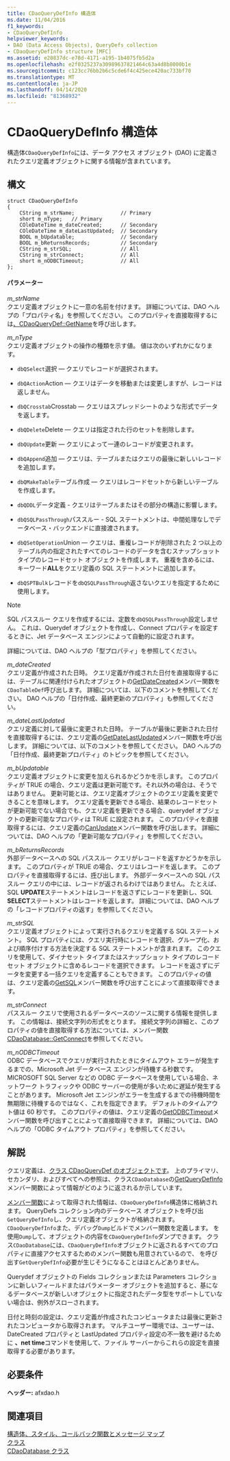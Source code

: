 ```yaml
---
title: CDaoQueryDefInfo 構造体
ms.date: 11/04/2016
f1_keywords:
- CDaoQueryDefInfo
helpviewer_keywords:
- DAO (Data Access Objects), QueryDefs collection
- CDaoQueryDefInfo structure [MFC]
ms.assetid: e20837dc-e78d-4171-a195-1b4075fb5d2a
ms.openlocfilehash: e2f0325237a30989637821464c63a4d8b8000b1e
ms.sourcegitcommit: c123cc76bb2b6c5cde6f4c425ece420ac733bf70
ms.translationtype: MT
ms.contentlocale: ja-JP
ms.lasthandoff: 04/14/2020
ms.locfileid: "81368932"
---
```

# <a name="cdaoquerydefinfo-structure"></a>CDaoQueryDefInfo 構造体

構造体`CDaoQueryDefInfo`には、データ アクセス オブジェクト (DAO) に定義されたクエリ定義オブジェクトに関する情報が含まれています。

## <a name="syntax"></a>構文

```
struct CDaoQueryDefInfo
{
    CString m_strName;               // Primary
    short m_nType;   // Primary
    COleDateTime m_dateCreated;      // Secondary
    COleDateTime m_dateLastUpdated;  // Secondary
    BOOL m_bUpdatable;               // Secondary
    BOOL m_bReturnsRecords;          // Secondary
    CString m_strSQL;                // All
    CString m_strConnect;            // All
    short m_nODBCTimeout;            // All
};
```

#### <a name="parameters"></a>パラメーター

*m_strName*<br/>
クエリ定義オブジェクトに一意の名前を付けます。 詳細については、DAO ヘルプの「プロパティ名」を参照してください。 このプロパティを直接取得するには[、CDaoQueryDef::GetName](../../mfc/reference/cdaoquerydef-class.md#getname)を呼び出します。

*m_nType*<br/>
クエリ定義オブジェクトの操作の種類を示す値。 値は次のいずれかになります。

- `dbQSelect`選択 — クエリでレコードが選択されます。

- `dbQAction`Action — クエリはデータを移動または変更しますが、レコードは返しません。

- `dbQCrosstab`Crosstab — クエリはスプレッドシートのような形式でデータを返します。

- `dbQDelete`Delete — クエリは指定された行のセットを削除します。

- `dbQUpdate`更新 — クエリによって一連のレコードが変更されます。

- `dbQAppend`追加 — クエリは、テーブルまたはクエリの最後に新しいレコードを追加します。

- `dbQMakeTable`テーブル作成 — クエリはレコードセットから新しいテーブルを作成します。

- `dbQDDL`データ定義 - クエリはテーブルまたはその部分の構造に影響します。

- `dbQSQLPassThrough`パススルー - SQL ステートメントは、中間処理なしでデータベース・バックエンドに直接渡されます。

- `dbQSetOperation`Union — クエリは、重複レコードが削除された 2 つ以上のテーブル内の指定されたすべてのレコードのデータを含むスナップショット タイプのレコードセット オブジェクトを作成します。 重複を含めるには、キーワード**ALL**をクエリ定義の SQL ステートメントに追加します。

- `dbQSPTBulk`レコードを`dbQSQLPassThrough`返さないクエリを指定するために使用します。

> [!NOTE]
> SQL パススルー クエリを作成するには、定数を`dbQSQLPassThrough`設定しません。 これは、Querydef オブジェクトを作成し、Connect プロパティを設定するときに、Jet データベース エンジンによって自動的に設定されます。

詳細については、DAO ヘルプの「型プロパティ」を参照してください。

*m_dateCreated*<br/>
クエリ定義が作成された日時。 クエリ定義が作成された日付を直接取得するには、テーブルに関連付けられたオブジェクトの[GetDateCreated](../../mfc/reference/cdaotabledef-class.md#getdatecreated)メンバー関数を`CDaoTableDef`呼び出します。 詳細については、以下のコメントを参照してください。 DAO ヘルプの「日付作成、最終更新のプロパティ」も参照してください。

*m_dateLastUpdated*<br/>
クエリ定義に対して最後に変更された日時。 テーブルが最後に更新された日付を直接取得するには、クエリ定義の[GetDateLastUpdated](../../mfc/reference/cdaoquerydef-class.md#getdatelastupdated)メンバー関数を呼び出します。 詳細については、以下のコメントを参照してください。 DAO ヘルプの「日付作成、最終更新プロパティ」のトピックを参照してください。

*m_bUpdatable*<br/>
クエリ定義オブジェクトに変更を加えられるかどうかを示します。 このプロパティが TRUE の場合、クエリ定義は更新可能です。それ以外の場合は、そうではありません。 更新可能とは、クエリ定義オブジェクトのクエリ定義を変更できることを意味します。 クエリ定義を更新できる場合、結果のレコードセットが更新可能でない場合でも、クエリ定義を更新できる場合、querydef オブジェクトの更新可能なプロパティは TRUE に設定されます。 このプロパティを直接取得するには、クエリ定義の[CanUpdate](../../mfc/reference/cdaoquerydef-class.md#canupdate)メンバー関数を呼び出します。 詳細については、DAO ヘルプの「更新可能なプロパティ」を参照してください。

*m_bReturnsRecords*<br/>
外部データベースへの SQL パススルー クエリがレコードを返すかどうかを示します。 このプロパティが TRUE の場合、クエリはレコードを返します。 このプロパティを直接取得するには、[呼](../../mfc/reference/cdaoquerydef-class.md#getreturnsrecords)び出します。 外部データベースへの SQL パススルー クエリの中には、レコードが返されるわけではありません。 たとえば、SQL **UPDATE**ステートメントはレコードを返さずにレコードを更新し、SQL **SELECT**ステートメントはレコードを返します。 詳細については、DAO ヘルプの「レコードプロパティの返す」を参照してください。

*m_strSQL*<br/>
クエリ定義オブジェクトによって実行されるクエリを定義する SQL ステートメント。 SQL プロパティには、クエリ実行時にレコードを選択、グループ化、および順序付けする方法を決定する SQL ステートメントが含まれます。 このクエリを使用して、ダイナセット タイプまたはスナップショット タイプのレコードセット オブジェクトに含めるレコードを選択できます。 レコードを返さずにデータを変更する一括クエリを定義することもできます。 このプロパティの値は、クエリ定義の[GetSQL](../../mfc/reference/cdaoquerydef-class.md#getsql)メンバー関数を呼び出すことによって直接取得できます。

*m_strConnect*<br/>
パススルー クエリで使用されるデータベースのソースに関する情報を提供します。 この情報は、接続文字列の形式をとります。 接続文字列の詳細と、このプロパティの値を直接取得する方法については、メンバー関数[CDaoDatabase::GetConnect](../../mfc/reference/cdaodatabase-class.md#getconnect)を参照してください。

*m_nODBCTimeout*<br/>
ODBC データベースでクエリが実行されたときにタイムアウト エラーが発生するまでの、Microsoft Jet データベース エンジンが待機する秒数です。 MICROSOFT SQL Server などの ODBC データベースを使用している場合、ネットワーク トラフィックや ODBC サーバーの使用が多いために遅延が発生することがあります。 Microsoft Jet エンジンがエラーを生成するまでの待機時間を無期限に待機するのではなく、これを指定できます。 デフォルトのタイムアウト値は 60 秒です。 このプロパティの値は、クエリ定義の[GetODBCTimeout](../../mfc/reference/cdaoquerydef-class.md#getodbctimeout)メンバー関数を呼び出すことによって直接取得できます。 詳細については、DAO ヘルプの「ODBC タイムアウト プロパティ」を参照してください。

## <a name="remarks"></a>解説

クエリ定義は、[クラス CDaoQueryDef のオブジェクトです](../../mfc/reference/cdaoquerydef-class.md)。 上のプライマリ、セカンダリ、およびすべてへの参照は、クラス`CDaoDatabase`の[GetQueryDefInfo](../../mfc/reference/cdaodatabase-class.md#getquerydefinfo)メンバー関数によって情報がどのように返されるか示しています。

[メンバー関数](../../mfc/reference/cdaodatabase-class.md#getquerydefinfo)によって取得された情報は、`CDaoQueryDefInfo`構造体に格納されます。 QueryDefs コレクション内のデータベース オブジェクトを呼び出`GetQueryDefInfo`し、クエリ定義オブジェクトが格納されます。 `CDaoQueryDefInfo`また、デバッグ`Dump`ビルドでメンバー関数を定義します。 を使用`Dump`して、オブジェクトの内容を`CDaoQueryDefInfo`ダンプできます。 クラス`CDaoDatabase`には、`CDaoQueryDefInfo`オブジェクトに返されるすべてのプロパティに直接アクセスするためのメンバー関数も用意されているので、 を呼び出す`GetQueryDefInfo`必要が生じそうになることはほとんどありません。

Querydef オブジェクトの Fields コレクションまたは Parameters コレクションに新しいフィールドまたはパラメーター オブジェクトを追加すると、基になるデータベースが新しいオブジェクトに指定されたデータ型をサポートしていない場合は、例外がスローされます。

日付と時刻の設定は、クエリ定義が作成されたコンピュータまたは最後に更新されたコンピュータから取得されます。 マルチユーザー環境では、ユーザーは、DateCreated プロパティと LastUpdated プロパティ設定の不一致を避けるために **、net time**コマンドを使用して、ファイル サーバーからこれらの設定を直接取得する必要があります。

## <a name="requirements"></a>必要条件

**ヘッダー:** afxdao.h

## <a name="see-also"></a>関連項目

[構造体、スタイル、コールバック関数とメッセージ マップ](../../mfc/reference/structures-styles-callbacks-and-message-maps.md)<br/>
[クラス](../../mfc/reference/cdaoquerydef-class.md)<br/>
[CDaoDatabase クラス](../../mfc/reference/cdaodatabase-class.md)
